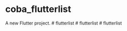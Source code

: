 # coba_flutterlist

A new Flutter project.
#   f l u t t e r l i s t  
 #   f l u t t e r l i s t  
 #   f l u t t e r l i s t  
 